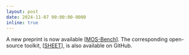 ```yaml
---
layout: post
date: 2024-11-07 00:00:00-0000
inline: true
---
```


A new preprint is now available [[MOS-Bench](https://arxiv.org/abs/2411.03715)]. The corresponding open-source toolkit, [[SHEET](https://github.com/unilight/sheet)], is also available on GitHub.